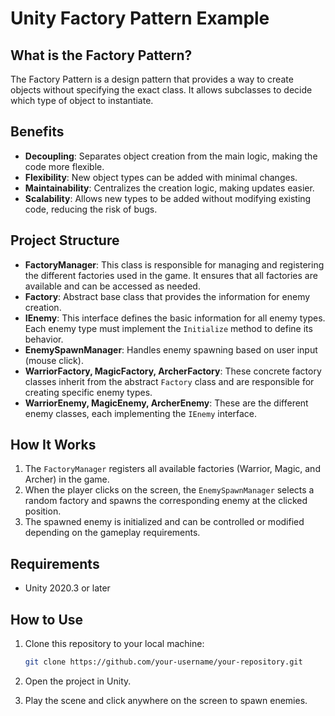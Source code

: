 # Unity Factory Pattern Example

## What is the Factory Pattern?
The Factory Pattern is a design pattern that provides a way to create objects without specifying the exact class. It allows subclasses to decide which type of object to instantiate.
    
## Benefits

- **Decoupling**: Separates object creation from the main logic, making the code more flexible.
- **Flexibility**: New object types can be added with minimal changes.
- **Maintainability**: Centralizes the creation logic, making updates easier.
- **Scalability**: Allows new types to be added without modifying existing code, reducing the risk of bugs.

## Project Structure
- **FactoryManager**: This class is responsible for managing and registering the different factories used in the game. It ensures that all factories are available and can be accessed as needed.
- **Factory**: Abstract base class that provides the information for enemy creation.
- **IEnemy**: This interface defines the basic information for all enemy types. Each enemy type must implement the `Initialize` method to define its behavior.
- **EnemySpawnManager**: Handles enemy spawning based on user input (mouse click).
- **WarriorFactory, MagicFactory, ArcherFactory**: These concrete factory classes inherit from the abstract `Factory` class and are responsible for creating specific enemy types.
- **WarriorEnemy, MagicEnemy, ArcherEnemy**: These are the different enemy classes, each implementing the `IEnemy` interface.

## How It Works
1. The `FactoryManager` registers all available factories (Warrior, Magic, and Archer) in the game.
2. When the player clicks on the screen, the `EnemySpawnManager` selects a random factory and spawns the corresponding enemy at the clicked position.
3. The spawned enemy is initialized and can be controlled or modified depending on the gameplay requirements.

## Requirements
- Unity 2020.3 or later

## How to Use

1. Clone this repository to your local machine:
    ```bash
    git clone https://github.com/your-username/your-repository.git
    ```

2. Open the project in Unity.

3. Play the scene and click anywhere on the screen to spawn enemies.

